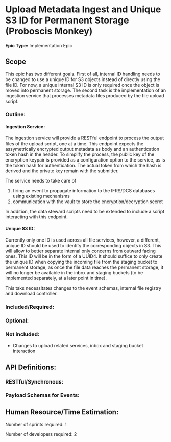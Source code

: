# Upload Metadata Ingest and Unique S3 ID for Permanent Storage (Proboscis Monkey)
**Epic Type:** Implementation Epic

## Scope

This epic has two different goals.
First of all, internal ID handling needs to be changed to use a unique ID for S3 objects instead of directly using the file ID.
For now, a unique internal S3 ID is only required once the object is moved into permanent storage.
The second task is the implementation of an ingestion service that processes metadata files produced by the file upload script.

### Outline:

#### Ingestion Service:

The ingestion service will provide a RESTful endpoint to process the output files of the upload script, one at a time.
This endpoint expects the assymetrically encrypted output metadata as body and an authentication token hash in the header.
To simplify the process, the public key of the encryption keypair is provided as a configuration option to the service, as is the token hash for authentication.
The actual token from which the hash is derived and the private key remain with the submitter.

The service needs to take care of
 1) firing an event to propagate information to the IFRS/DCS databases using existing mechanisms
 2) communication with the vault to store the encryption/decryption secret

In addition, the data steward scripts need to be extended to include a script interacting with this endpoint.

#### Unique S3 ID:

Currently only one ID is used across all file services, however, a different, unique ID should be used to identify the corresponding objects in S3.
This will allow to better separate internal only concerns from outward facing ones.
This ID will be in the form of a UUID4.
It should suffice to only create the unique ID when copying the incoming file from the staging bucket to permanent storage, as once the file data reaches the permanent storage, it will no longer be available in the inbox and staging buckets (to be implemented separately, at a later point in time).

This taks necessitates changes to the event schemas, internal file registry and download controller.

### Included/Required:

### Optional:

### Not included:

- Changes to upload related services, inbox and staging bucket interaction

## API Definitions:

### RESTful/Synchronous:

### Payload Schemas for Events:

## Human Resource/Time Estimation:

Number of sprints required: 1

Number of developers required: 2
